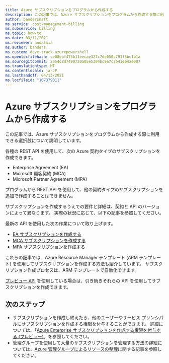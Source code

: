 ```yaml
---
title: Azure サブスクリプションをプログラムから作成する
description: この記事では、Azure サブスクリプションをプログラムから作成する際に利用できる選択肢について説明しています。
author: bandersmsft
ms.service: cost-management-billing
ms.subservice: billing
ms.topic: how-to
ms.date: 03/11/2021
ms.reviewer: andalmia
ms.author: banders
ms.custom: devx-track-azurepowershell
ms.openlocfilehash: ce08ebf473b11eecae327c7de050c791f5bc1b1a
ms.sourcegitcommit: 2654d8d7490720a05e5304bc9a7c2b41eb4ae007
ms.translationtype: HT
ms.contentlocale: ja-JP
ms.lasthandoff: 04/13/2021
ms.locfileid: "107379011"
---
```

# <a name="create-azure-subscriptions-programmatically"></a>Azure サブスクリプションをプログラムから作成する

この記事では、Azure サブスクリプションをプログラムから作成する際に利用できる選択肢について説明しています。

各種の REST API を使用して、次の Azure 契約タイプのサブスクリプションを作成できます。

- Enterprise Agreement (EA)
- Microsoft 顧客契約 (MCA)
- Microsoft Partner Agreement (MPA)

プログラムから REST API を使用して、他の契約タイプのサブスクリプションを追加で作成することはできません。

サブスクリプションを作成するうえでの要件と詳細は、契約と API のバージョンによって異なります。 実際の状況に応じて、以下の記事を参照してください。

最新の API を使用した次の作業について取り上げます。

- [EA サブスクリプションを作成する](programmatically-create-subscription-enterprise-agreement.md)
- [MCA サブスクリプションを作成する](programmatically-create-subscription-microsoft-customer-agreement.md)
- [MPA サブスクリプションを作成する](programmatically-create-subscription-microsoft-partner-agreement.md)

これらの記事では、Azure Resource Manager テンプレート (ARM テンプレート) を使用してサブスクリプションを作成する方法も紹介しています。 サブスクリプション作成プロセスは、ARM テンプレートで自動化できます。

[プレビュー API](programmatically-create-subscription-preview.md) を使用している場合は、引き続きそれらの API を使用してサブスクリプションを作成できます。 

## <a name="next-steps"></a>次のステップ

* サブスクリプションを作成し終えたら、他のユーザーやサービス プリンシパルにサブスクリプションを作成する権限を付与することができます。 詳細については、「[Azure Enterprise サブスクリプションを作成する権限を付与する (プレビュー)](grant-access-to-create-subscription.md)」を参照してください。
* 管理グループを使用して大量のサブスクリプションを管理する方法の詳細については、[Azure 管理グループによるリソースの整理](../../governance/management-groups/overview.md)に関する記事を参照してください。
